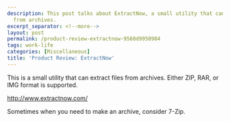 ```yaml
---
description: This post talks about ExtractNow, a small utility that can extract files
  from archives.
excerpt_separator: <!--more-->
layout: post
permalink: /product-review-extractnow-9560d9950904
tags: work-life
categories: [Miscellaneous]
title: 'Product Review: ExtractNow'
---
```

This is a small utility that can extract files from archives. Either ZIP, RAR, or IMG format is supported.

http://www.extractnow.com/

Sometimes when you need to make an archive, consider 7-Zip.
<!--more-->